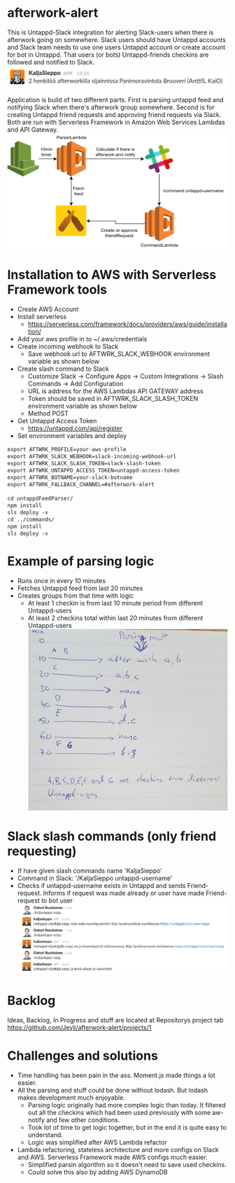 # afterwork-alert
This is Untappd-Slack integration for alerting Slack-users when there is afterwork going on somewhere. Slack users should have Untappd accounts and Slack team needs to use one users Untappd account or create account for bot in Untappd. That users (or bots) Untappd-friends checkins are followed and notified to Slack.
![alt text](https://raw.githubusercontent.com/jevli/afterwork-alert/master/notify.png)

Application is build of two different parts. First is parsing untappd feed and notifying Slack when there's afterwork group somewhere. Second is for creating Untappd friend requests and approving friend requests via Slack. Both are run with Serverless Framework in Amazon Web Services Lambdas and API Gateway. 
![alt text](https://raw.githubusercontent.com/jevli/afterwork-alert/master/drawio.png)

# Installation to AWS with Serverless Framework tools
* Create AWS Account
* Install serverless
    * https://serverless.com/framework/docs/providers/aws/guide/installation/
* Add your aws profile in to ~/.aws/credentials
* Create incoming webhook to Slack
    * Save webhook url to AFTWRK_SLACK_WEBHOOK environment variable as shown below
* Create slash command to Slack
    * Customize Slack -> Configure Apps -> Custom Integrations -> Slash Commands -> Add Configuration
    * URL is address for the AWS Lambdas API GATEWAY address
    * Token should be saved in AFTWRK_SLACK_SLASH_TOKEN environment variable as shown below
    * Method POST
* Get Untappd Access Token
    * https://untappd.com/api/register
* Set environment variables and deploy

```
export AFTWRK_PROFILE=your-aws-profile
export AFTWRK_SLACK_WEBHOOK=slack-incoming-webhook-url
export AFTWRK_SLACK_SLASH_TOKEN=slack-slash-token
export AFTWRK_UNTAPPD_ACCESS_TOKEN=untappd-access-token
export AFTWRK_BOTNAME=your-slack-botname
export AFTWRK_FALLBACK_CHANNEL=#afterwork-alert

cd untappdFeedParser/
npm install
sls deploy -v
cd ../commands/
npm install
sls deploy -v
```

# Example of parsing logic
* Runs once in every 10 minutes
* Fetches Untappd feed from last 20 minutes
* Creates groups from that time with logic
    * At least 1 checkin is from last 10 minute period from different Untappd-users
    * At least 2 checkins total within last 20 minutes from different Untappd-users
![alt text](https://raw.githubusercontent.com/jevli/afterwork-alert/master/parsingLogic.png)

# Slack slash commands (only friend requesting)
* If have given slash commands name 'KaljaSieppo' 
* Command in Slack: '/KaljaSieppo untappd-username'
* Checks if untappd-username exists in Untappd and sends Friend-request. Informs if request was made already or user have made Friend-request to bot user
![alt text](https://raw.githubusercontent.com/jevli/afterwork-alert/master/friendRequest.png)

# Backlog
Ideas, Backlog, In Progress and stuff are located at Repositorys project tab https://github.com/Jevli/afterwork-alert/projects/1

# Challenges and solutions
* Time handling has been pain in the ass. Moment.js made things a lot easier.
* All the parsing and stuff could be done without lodash. But lodash makes development much enjoyable.
    * Parsing logic originally had more complex logic than today. It filtered out all the checkins which had been used previously with some aw-notify and few other conditions.
    * Took lot of time to get logic together, but in the end it is quite easy to understand.
    * Logic was simplified after AWS Lambda refactor
* Lambda refactoring, stateless architecture and more configs on Slack and AWS. Serverless Framework made AWS configs much easier.
    * Simplified parsin algorithm so it doesn't need to save used checkins. 
    * Could solve this also by adding AWS DynamoDB 


